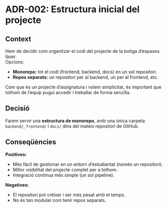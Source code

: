 # ADR-002: Estructura inicial del projecte

## Context
Hem de decidir com organitzar el codi del projecte de la botiga d’espases làser.  
Opcions:
- **Monorepo:** tot el codi (frontend, backend, docs) en un sol repositori.
- **Repos separats:** un repositori per al backend, un per al frontend, etc.

Com que és un projecte d’assignatura i volem simplicitat, és important que tothom de l’equip pugui accedir i treballar de forma senzilla.

## Decisió
Farem servir una **estructura de monorepo**, amb una única carpeta `backend/`, `frontend/` i `docs/` dins del mateix repositori de GitHub.  

## Conseqüències
**Positives:**
- Més fàcil de gestionar en un entorn d’estudiantat (només un repositori).
- Millor visibilitat del projecte complet per a tothom.
- Integració contínua més simple (un sol pipeline).  

**Negatives:**
- El repositori pot créixer i ser més pesat amb el temps.
- No és tan modular com tenir repos separats.
